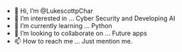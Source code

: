- 👋 Hi, I’m @LukescottpChar
- 👀 I’m interested in ... Cyber Security and Developing AI
- 🌱 I’m currently learning ... Python
- 💞️ I’m looking to collaborate on ... Future apps
- 📫 How to reach me ... Just mention me.

<!---
LukescottpChar/LukescottpChar is a ✨ special ✨ repository because its `README.md` (this file) appears on your GitHub profile.
You can click the Preview link to take a look at your changes.
--->
